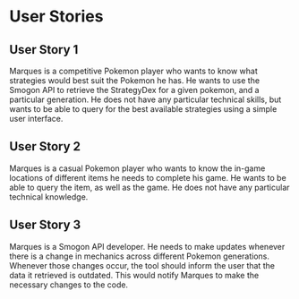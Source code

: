 # User Stories
## User Story 1
Marques is a competitive Pokemon player who wants to know what strategies would best suit the Pokemon he has. He wants to use the Smogon API to retrieve the StrategyDex for a given pokemon, and a particular generation. He does not have any particular technical skills, but wants to be able to query for the best available strategies using a simple user interface.

## User Story 2
Marques is a casual Pokemon player who wants to know the in-game locations of different items he needs to complete his game. He wants to be able to query the item, as well as the game. He does not have any particular technical knowledge.

## User Story 3
Marques is a Smogon API developer. He needs to make updates whenever there is a change in mechanics across different Pokemon generations. Whenever those changes occur, the tool should inform the user that the data it retrieved is outdated. This would notify Marques to make the necessary changes to the code.